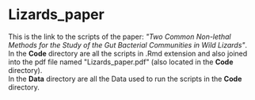 # Lizards_paper



This is the link to the scripts of the paper: *"Two Common Non-lethal Methods for the Study of the Gut Bacterial Communities in Wild Lizards"*.
\
In the **Code** directory are all the scripts in .Rmd extension and also joined into the pdf file named "Lizards_paper.pdf" (also located in the **Code** directory).
\
In the **Data** directory are all the Data used to run the scripts in the **Code** directory.

